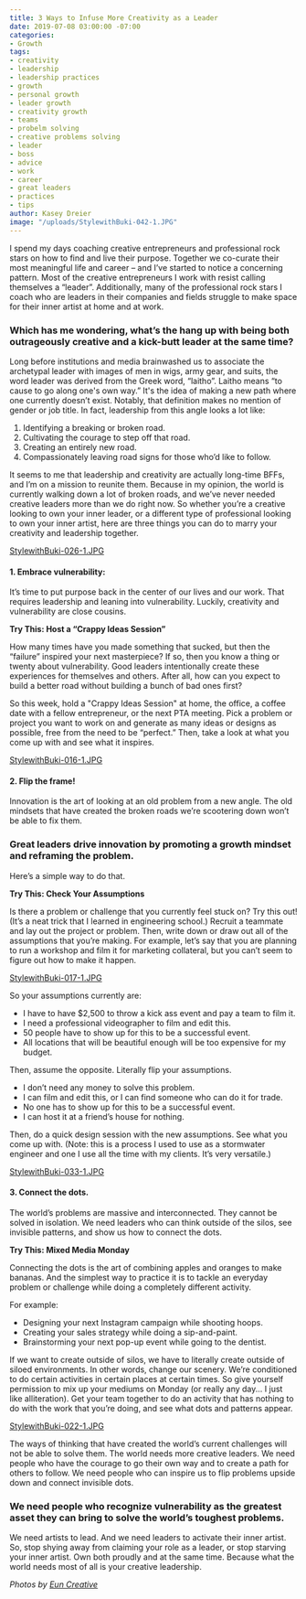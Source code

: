 ```yaml
---
title: 3 Ways to Infuse More Creativity as a Leader
date: 2019-07-08 03:00:00 -07:00
categories:
- Growth
tags:
- creativity
- leadership
- leadership practices
- growth
- personal growth
- leader growth
- creativity growth
- teams
- probelm solving
- creative problems solving
- leader
- boss
- advice
- work
- career
- great leaders
- practices
- tips
author: Kasey Dreier
image: "/uploads/StylewithBuki-042-1.JPG"
---
```


I spend my days coaching creative entrepreneurs and professional rock stars on how to find and live their purpose. Together we co-curate their most meaningful life and career – and I’ve started to notice a concerning pattern. Most of the creative entrepreneurs I work with resist calling themselves a “leader”. Additionally, many of the professional rock stars I coach who are leaders in their companies and fields struggle to make space for their inner artist at home and at work. 

### Which has me wondering, what’s the hang up with being both outrageously creative and a kick-butt leader at the same time?

Long before institutions and media brainwashed us to associate the archetypal leader with images of men in wigs, army gear, and suits, the word leader was derived from the Greek word, “laitho”. Laitho means “to cause to go along one's own way.” It's the idea of making a new path where one currently doesn’t exist. Notably, that definition makes no mention of gender or job title. In fact, leadership from this angle looks a lot like:

1. Identifying a breaking or broken road. 
2. Cultivating the courage to step off that road.
3. Creating an entirely new road.
4. Compassionately leaving road signs for those who’d like to follow.

It seems to me that leadership and creativity are actually long-time BFFs, and I’m on a mission to reunite them. Because in my opinion, the world is currently walking down a lot of broken roads, and we’ve never needed creative leaders more than we do right now. So whether you’re a creative looking to own your inner leader, or a different type of professional looking to own your inner artist, here are three things you can do to marry your creativity and leadership together. 

[StylewithBuki-026-1.JPG](/uploads/StylewithBuki-026-1.JPG)

#### 1. Embrace vulnerability: 

It’s time to put purpose back in the center of our lives and our work. That requires leadership and leaning into vulnerability. Luckily, creativity and vulnerability are close cousins.

**Try This: Host a “Crappy Ideas Session”**

How many times have you made something that sucked, but then the “failure” inspired your next masterpiece? If so, then you know a thing or twenty about vulnerability. Good leaders intentionally create these experiences for themselves and others. After all, how can you expect to build a better road without building a bunch of bad ones first?

So this week, hold a "Crappy Ideas Session" at home, the office, a coffee date with a fellow entrepreneur, or the next PTA meeting. Pick a problem or project you want to work on and generate as many ideas or designs as possible, free from the need to be “perfect.” Then, take a look at what you come up with and see what it inspires.

[StylewithBuki-016-1.JPG](/uploads/StylewithBuki-016-1.JPG)

#### 2. Flip the frame! 

Innovation is the art of looking at an old problem from a new angle. The old mindsets that have created the broken roads we’re scootering down won’t be able to fix them. 

### Great leaders drive innovation by promoting a growth mindset and reframing the problem. 

Here’s a simple way to do that. 

**Try This: Check Your Assumptions**

Is there a problem or challenge that you currently feel stuck on? Try this out! (It’s a neat trick that I learned in engineering school.) Recruit a teammate and lay out the project or problem. Then, write down or draw out all of the assumptions that you’re making. For example, let’s say that you are planning to run a workshop and film it for marketing collateral, but you can’t seem to figure out how to make it happen. 

[StylewithBuki-017-1.JPG](/uploads/StylewithBuki-017-1.JPG)

So your assumptions currently are:
- I have to have $2,500 to throw a kick ass event and pay a team to film it.
- I need a professional videographer to film and edit this.
- 50 people have to show up for this to be a successful event.
- All locations that will be beautiful enough will be too expensive for my budget.

Then, assume the opposite. Literally flip your assumptions.
- I don’t need any money to solve this problem.
- I can film and edit this, or I can find someone who can do it for trade.
- No one has to show up for this to be a successful event.
- I can host it at a friend’s house for nothing.

Then, do a quick design session with the new assumptions. See what you come up with. (Note: this is a process I used to use as a stormwater engineer and one I use all the time with my clients. It’s very versatile.)

[StylewithBuki-033-1.JPG](/uploads/StylewithBuki-033-1.JPG)

#### 3. Connect the dots. 

The world’s problems are massive and interconnected. They cannot be solved in isolation. We need leaders who can think outside of the silos, see invisible patterns, and show us how to connect the dots.

**Try This: Mixed Media Monday**

Connecting the dots is the art of combining apples and oranges to make bananas. And the simplest way to practice it is to tackle an everyday problem or challenge while doing a completely different activity.

For example:
- Designing your next Instagram campaign while shooting hoops.
- Creating your sales strategy while doing a sip-and-paint.
- Brainstorming your next pop-up event while going to the dentist.

If we want to create outside of silos, we have to literally create outside of siloed environments. In other words, change our scenery. We’re conditioned to do certain activities in certain places at certain times. So give yourself permission to mix up your mediums on Monday (or really any day... I just like alliteration). Get your team together to do an activity that has nothing to do with the work that you’re doing, and see what dots and patterns appear. 

[StylewithBuki-022-1.JPG](/uploads/StylewithBuki-022-1.JPG)

The ways of thinking that have created the world’s current challenges will not be able to solve them. The world needs more creative leaders. We need people who have the courage to go their own way and to create a path for others to follow. We need people who can inspire us to flip problems upside down and connect invisible dots. 

### We need people who recognize vulnerability as the greatest asset they can bring to solve the world’s toughest problems. 

We need artists to lead. And we need leaders to activate their inner artist. So, stop shying away from claiming your role as a leader, or stop starving your inner artist. Own both proudly and at the same time. Because what the world needs most of all is your creative leadership.

_Photos by [Eun Creative](http://www.euncreative.com/)_